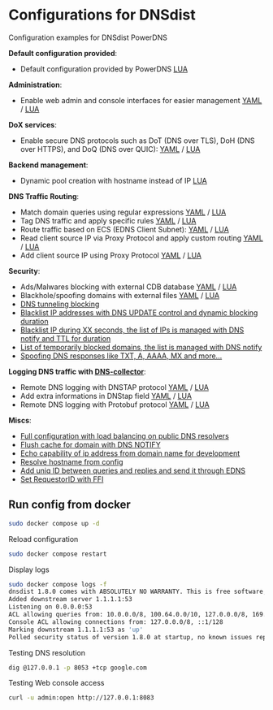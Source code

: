 # Configurations for DNSdist

Configuration examples for DNSdist PowerDNS

**Default configuration provided**:

- Default configuration provided by PowerDNS [LUA](./lua/default_config.lua)

**Administration**:

- Enable web admin and console interfaces for easier management [YAML](./yaml/admin_config.yml) / [LUA](./lua/admin_config.lua)

**DoX services**:

- Enable secure DNS protocols such as DoT (DNS over TLS), DoH (DNS over HTTPS), and DoQ (DNS over QUIC): [YAML](./yaml/services_dox.yml) / [LUA](./lua/services_dox.lua)

**Backend management**:

- Dynamic pool creation with hostname instead of IP [LUA](./lua/backend_hostname.lua)

**DNS Traffic Routing**:

- Match domain queries using regular expressions [YAML](./yaml/routing_regex.yml) / [LUA](./lua/routing_regex.lua)
- Tag DNS traffic and apply specific rules [YAML](./yaml/routing_tag_traffic.yml) / [LUA](./lua/routing_tag_traffic.lua)
- Route traffic based on ECS (EDNS Client Subnet): [YAML](./yaml/routing_decode_ecs.yml) / [LUA](./lua/decode_ecs.lua)
- Read client source IP via Proxy Protocol and apply custom routing [YAML](./yaml/routing_read_proxyprotocol.yml) / [LUA](./lua/routing_read_ip_proxyprotocol.lua)
- Add client source IP using Proxy Protocol [YAML](./yaml/routing_add_ip_proxyprotocol.yml) / [LUA](./lua/routing_add_proxyprotocol.lua)

**Security**:

- Ads/Malwares blocking with external CDB database [YAML](./yaml/security_blacklist_cdb.yml) / [LUA](./lua/security_blacklist_cdb.lua)
- Blackhole/spoofing domains with external files [YAML](./yaml/security_blackhole_domains.yml) / [LUA](./lua/security_blackhole_domains.lua)
- [DNS tunneling blocking](./lua/security_blocking_dnstunneling.lua)
- [Blacklist IP addresses with DNS UPDATE control and dynamic blocking duration](./lua/security_blacklist_ip_dnsupdate.lua)
- [Blacklist IP during XX seconds, the list of IPs is managed with DNS notify and TTL for duration](./lua/security_blacklist_ip_notify.lua)
- [List of temporarily blocked domains, the list is managed with DNS notify](./lua/security_blocklist_domains.lua)
- [Spoofing DNS responses like TXT, A, AAAA, MX and more...](./lua/security_spoofing_qtype.lua)

**Logging DNS traffic with [DNS-collector](https://github.com/dmachard/DNS-collector)**:

- Remote DNS logging with DNSTAP protocol [YAML](./yaml/logging_dnstap.yml) / [LUA](./lua/logging_dnstap.lua)
- Add extra informations in DNStap field [YAML](./yaml/logging_dnstap_extra.yml) / [LUA](./lua/logging_dnstap_extra.lua)
- Remote DNS logging with Protobuf protocol [YAML](./yaml/logging_protobuf.yml) / [LUA](./lua/logging_protobuf.lua)

**Miscs**:

- [Full configuration with load balancing on public DNS resolvers](./lua/miscs_basic_config.lua)
- [Flush cache for domain with DNS NOTIFY](./lua/miscs_cache_flush_notify.lua)
- [Echo capability of ip address from domain name for development](./lua/miscs_echoip.lua)
- [Resolve hostname from config](./lua/miscs_resolve_hostname.lua)
- [Add uniq ID between queries and replies and send it through EDNS](./lua/miscs_add_uniqid.lua)
- [Set RequestorID with FFI](./lua/miscs_ffi_requestorid.lua)

## Run config from docker

```bash
sudo docker compose up -d
```

Reload configuration

```bash
sudo docker compose restart
```

Display logs

```bash
sudo docker compose logs -f
dnsdist 1.8.0 comes with ABSOLUTELY NO WARRANTY. This is free software, and you are welcome to redistribute it according to the terms of the GPL version 2
Added downstream server 1.1.1.1:53
Listening on 0.0.0.0:53
ACL allowing queries from: 10.0.0.0/8, 100.64.0.0/10, 127.0.0.0/8, 169.254.0.0/16, 172.16.0.0/12, 192.168.0.0/16, ::1/128, fc00::/7, fe80::/10
Console ACL allowing connections from: 127.0.0.0/8, ::1/128
Marking downstream 1.1.1.1:53 as 'up'
Polled security status of version 1.8.0 at startup, no known issues reported: OK
```

Testing DNS resolution

```bash
dig @127.0.0.1 -p 8053 +tcp google.com
```

Testing Web console access

```bash
curl -u admin:open http://127.0.0.1:8083
```
